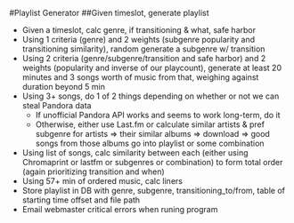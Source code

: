 #Playlist Generator
##Given timeslot, generate playlist
- Given a timeslot, calc genre, if transitioning & what, safe harbor
- Using 1 criteria (genre) and 2 weights (subgenre popularity and transitioning similarity), random generate a subgenre w/ transition
- Using 2 criteria (genre/subgenre/transition and safe harbor) and 2 weights (popularity and inverse of our playcount), generate at least 20 minutes and 3 songs worth of music from that, weighing against duration beyond 5 min
- Using 3+ songs, do 1 of 2 things depending on whether or not we can steal Pandora data
  - If unofficial Pandora API works and seems to work long-term, do it
  - Otherwise, either use Last.fm or calculate similar artists & pref subgenre for artists => their similar albums => download => good songs from those albums go into playlist or some combination 
- Using list of songs, calc similarity between each (either using Chromaprint or lastfm or subgenres or combination) to form total order (again prioritizing transition and when)
- Using 57+ min of ordered music, calc liners
- Store playlist in DB with genre, subgenre, transitioning_to/from, table of starting time offset and file path
- Email webmaster critical errors when runing program